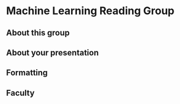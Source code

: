 # Machine Learning Reading Group

## About this group

## About your presentation

## Formatting

## Faculty
